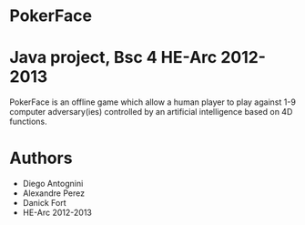 PokerFace
=========

# Java project, Bsc 4 HE-Arc 2012-2013

PokerFace is an offline game which allow a human player to play against 1-9 computer adversary(ies) controlled by an artificial intelligence based on 4D functions.

# Authors
 * Diego Antognini
 * Alexandre Perez
 * Danick Fort
 * HE-Arc 2012-2013

